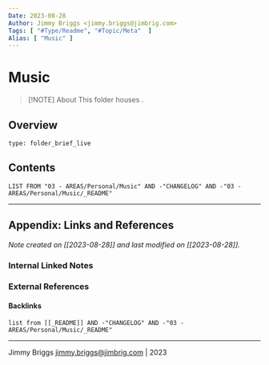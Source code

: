 ```yaml
---
Date: 2023-08-28
Author: Jimmy Briggs <jimmy.briggs@jimbrig.com>
Tags: [ "#Type/Readme", "#Topic/Meta"  ]
Alias: [ "Music" ]
---
```


# Music

> [!NOTE] About
> This folder houses .

## Overview


```ccard
type: folder_brief_live
```
 

## Contents

```dataview
LIST FROM "03 - AREAS/Personal/Music" AND -"CHANGELOG" AND -"03 - AREAS/Personal/Music/_README"
```

***

## Appendix: Links and References

*Note created on [[2023-08-28]] and last modified on [[2023-08-28]].*

### Internal Linked Notes

### External References

#### Backlinks

```dataview
list from [[_README]] AND -"CHANGELOG" AND -"03 - AREAS/Personal/Music/_README"
```


***

Jimmy Briggs <jimmy.briggs@jimbrig.com> | 2023
